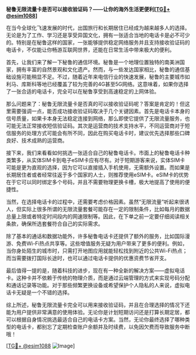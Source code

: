 **秘鲁无限流量卡是否可以接收验证码？——让你的海外生活更便利[[TG💪+ @esim1088](https://t.me/s/esim1088)]**

在当今全球化飞速发展的时代，出国旅行和长期居住已经成为越来越多人的选择。无论是为了工作、学习还是享受异国文化，拥有一张适合当地的电话卡是必不可少的。特别是在秘鲁这样的国家，一张能够提供稳定网络服务并且支持接收验证码的电话卡，不仅能让你畅游互联网世界，还能在日常生活中带来极大的便利。

首先，让我们来了解一下秘鲁的通信环境。秘鲁是一个地理位置独特的南美洲国家，拥有丰富的自然景观和文化遗产。然而，与一些发达国家相比，秘鲁的通信基础设施可能稍显不足。不过，随着近年来电信行业的快速发展，秘鲁的主要城市如利马、库斯科等地已经覆盖了较为完善的4G甚至5G网络。这意味着，如果你选择了一张合适的电话卡，完全可以在秘鲁享受到高速稳定的上网体验。

那么问题来了：秘鲁无限流量卡是否真的可以接收验证码呢？答案是肯定的！但这里需要强调一点，能否成功接收验证码取决于几个关键因素。首先是电话卡本身的信号质量，如果卡本身无法稳定连接到网络，那么即使它提供了无限流量服务，也可能无法正常接收短信验证码。其次是运营商的技术支持水平，不同运营商对于短信服务的处理方式可能会有所不同，因此在购买电话卡时，建议优先选择那些口碑良好、技术成熟的运营商。

接下来，我们来看看如何挑选一张适合自己的秘鲁电话卡。市面上的秘鲁电话卡种类繁多，从实体SIM卡到电子eSIM卡应有尽有。对于短期游客来说，实体SIM卡可能是更为直观的选择，因为它可以直接插入手机使用，无需额外设置。而如果是长期居住者或者经常往返于多个国家的人士，则推荐使用eSIM卡。eSIM卡的优势在于它可以同时绑定多个号码，并且不需要物理更换卡槽，极大地提高了使用的便捷性。

当然，在选择电话卡的过程中，还需要考虑价格因素。虽然“无限流量”听起来很诱人，但实际上很多所谓的无限流量套餐可能存在一定的限制条件，比如每月的数据总量上限或者特定时间段内的网速限制等。因此，在下单之前一定要仔细阅读相关条款，确保所选套餐符合自己的实际需求。

除了基本的通话和数据功能外，许多秘鲁电话卡还提供了额外的服务，比如国际漫游、免费Wi-Fi热点共享等。这些增值服务无疑为用户带来了更多的便利。例如，当你身处陌生的城市时，只需打开地图应用就能轻松找到附近的公共Wi-Fi热点；而当需要拨打国际长途时，也可以通过电话卡提供的优惠资费节省开支。

最后值得一提的是，随着科技的进步，现在有一种全新的解决方案——虚拟电话卡。这种卡并不依赖于传统的物理介质，而是通过云端管理的方式来实现号码分配和通话记录等功能。对于那些频繁更换设备或希望保护个人隐私的人来说，虚拟电话卡无疑是一个不错的选择。

综上所述，秘鲁无限流量卡完全可以用来接收验证码，并且在合理选择的情况下还能为用户提供非常满意的使用体验。无论你是计划短期访问还是打算长期定居，都可以根据自身情况挑选最适合自己的电话卡方案。当然，无论你最终选择了哪种类型的电话卡，都别忘了定期检查账户余额并及时续费，以免因欠费而导致服务中断哦！

[[TG💪+ @esim1088](https://t.me/s/esim1088) ![Image](https://i.postimg.cc/4NQfJmqS/Snipaste-2025-05-13-00-14-12.png)]